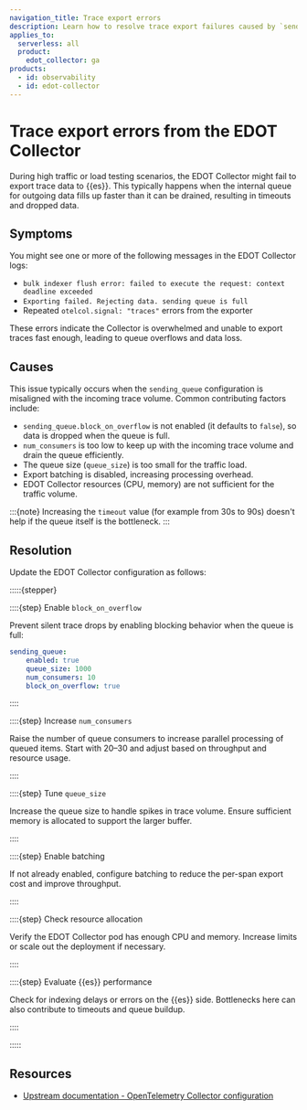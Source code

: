```yaml
---
navigation_title: Trace export errors
description: Learn how to resolve trace export failures caused by `sending_queue` overflow and Elasticsearch exporter timeouts in the EDOT Collector.
applies_to:
  serverless: all
  product:
    edot_collector: ga  
products:
  - id: observability
  - id: edot-collector
---
```


# Trace export errors from the EDOT Collector

During high traffic or load testing scenarios, the EDOT Collector might fail to export trace data to {{es}}. This typically happens when the internal queue for outgoing data fills up faster than it can be drained, resulting in timeouts and dropped data.

## Symptoms

You might see one or more of the following messages in the EDOT Collector logs:

* `bulk indexer flush error: failed to execute the request: context deadline exceeded`
* `Exporting failed. Rejecting data. sending queue is full`
* Repeated `otelcol.signal: "traces"` errors from the exporter

These errors indicate the Collector is overwhelmed and unable to export traces fast enough, leading to queue overflows and data loss.

## Causes

This issue typically occurs when the `sending_queue` configuration is misaligned with the incoming trace volume. Common contributing factors include:

* `sending_queue.block_on_overflow` is not enabled (it defaults to `false`), so data is dropped when the queue is full.
* `num_consumers` is too low to keep up with the incoming trace volume and drain the queue efficiently.
* The queue size (`queue_size`) is too small for the traffic load.
* Export batching is disabled, increasing processing overhead.
* EDOT Collector resources (CPU, memory) are not sufficient for the traffic volume.

:::{note}
Increasing the `timeout` value (for example from 30s to 90s) doesn't help if the queue itself is the bottleneck.
:::

## Resolution

Update the EDOT Collector configuration as follows:

:::::{stepper}

::::{step} Enable `block_on_overflow`

Prevent silent trace drops by enabling blocking behavior when the queue is full:

```yaml
sending_queue:
    enabled: true
    queue_size: 1000
    num_consumers: 10
    block_on_overflow: true
```
::::

::::{step} Increase `num_consumers`

Raise the number of queue consumers to increase parallel processing of queued items. Start with 20–30 and adjust based on throughput and resource usage.

::::

::::{step} Tune `queue_size`

Increase the queue size to handle spikes in trace volume. Ensure sufficient memory is allocated to support the larger buffer.

::::

::::{step} Enable batching

If not already enabled, configure batching to reduce the per-span export cost and improve throughput.

::::

::::{step} Check resource allocation

Verify the EDOT Collector pod has enough CPU and memory. Increase limits or scale out the deployment if necessary.

::::

::::{step} Evaluate {{es}} performance

Check for indexing delays or errors on the {{es}} side. Bottlenecks here can also contribute to timeouts and queue buildup.

::::

:::::


## Resources

* [Upstream documentation - OpenTelemetry Collector configuration](https://opentelemetry.io/docs/collector/configuration)